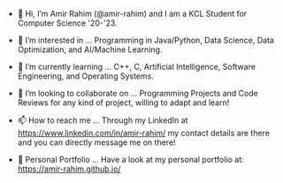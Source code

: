 - 👋 Hi, I’m Amir Rahim (@amir-rahim) and I am a KCL Student for Computer Science '20-'23.

- 👀 I’m interested in ...
Programming in Java/Python, Data Science, Data Optimization, and AI/Machine Learning.

- 🌱 I’m currently learning ... 
C++, C, Artificial Intelligence, Software Engineering, and Operating Systems.

- 💞️ I’m looking to collaborate on ... 
Programming Projects and Code Reviews for any kind of project, willing to adapt and learn!

- 📫 How to reach me ... 
Through my LinkedIn at https://www.linkedin.com/in/amir-rahim/ my contact details are there and you can directly message me on there!

- 📝 Personal Portfolio ...
Have a look at my personal portfolio at: https://amir-rahim.github.io/
